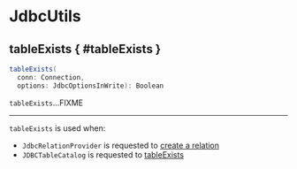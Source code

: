 # JdbcUtils

## tableExists { #tableExists }

```scala
tableExists(
  conn: Connection,
  options: JdbcOptionsInWrite): Boolean
```

`tableExists`...FIXME

---

`tableExists` is used when:

* `JdbcRelationProvider` is requested to [create a relation](JdbcRelationProvider.md#createRelation)
* `JDBCTableCatalog` is requested to [tableExists](JDBCTableCatalog.md#tableExists)

